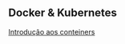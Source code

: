 ## Docker & Kubernetes

[Introdução aos conteiners](/14dockerekubernetes/introducaoaoscontainers/README.md)